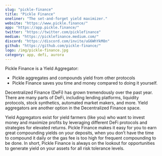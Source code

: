 ```yaml
---
slug: "pickle-finance"
title: "Pickle Finance"
oneliner: "The set-and-forget yield maximizer."
website: "https://www.pickle.finance/"
app: "https://app.pickle.finance/"
twitter: "https://twitter.com/picklefinance"
medium: "https://picklefinance.medium.com/"
discord: "https://discord.com/invite/uG6WhYkM8n"
github: "https://github.com/pickle-finance/"
logo: /img/pickle-finance.jpg
category: app, defi, aurora
---
```


Pickle Finance is a Yield Aggregator:
- Pickle aggregates and compounds yield from other protocols
- Pickle Finance saves you time and money compared to doing it yourself. 

Decentralized Finance (DeFi) has grown tremendously over the past year. There are many parts of DeFi, including lending platforms, liquidity protocols, stock synthetics, automated market makers, and more. Yield aggregators are another option in the Decentralized Finance space. 

Yield Aggregators exist for yield farmers (like you) who want to invest money and maximize profits by leveraging different DeFi protocols and strategies for elevated returns. Pickle Finance makes it easy for you to earn great compounding yields on your deposits, when you don’t have the time to compound it daily or the gas fee is too high for frequent compounding to be done. In short, Pickle Finance is always on the lookout for opportunities to generate yield on your assets for all risk tolerance levels. 